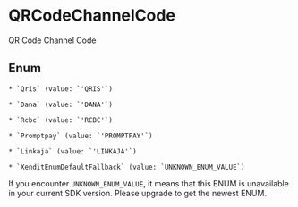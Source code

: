 # QRCodeChannelCode

QR Code Channel Code


## Enum


    * `Qris` (value: `'QRIS'`)

    * `Dana` (value: `'DANA'`)

    * `Rcbc` (value: `'RCBC'`)

    * `Promptpay` (value: `'PROMPTPAY'`)

    * `Linkaja` (value: `'LINKAJA'`)

    * `XenditEnumDefaultFallback` (value: `UNKNOWN_ENUM_VALUE`)

If you encounter `UNKNOWN_ENUM_VALUE`, it means that this ENUM is unavailable in your current SDK version. Please upgrade to get the newest ENUM.

